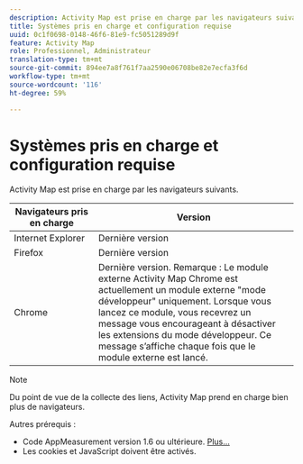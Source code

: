 ```yaml
---
description: Activity Map est prise en charge par les navigateurs suivants.
title: Systèmes pris en charge et configuration requise
uuid: 0c1f0698-0148-46f6-81e9-fc5051289d9f
feature: Activity Map
role: Professionnel, Administrateur
translation-type: tm+mt
source-git-commit: 894ee7a8f761f7aa2590e06708be82e7ecfa3f6d
workflow-type: tm+mt
source-wordcount: '116'
ht-degree: 59%

---
```



# Systèmes pris en charge et configuration requise

Activity Map est prise en charge par les navigateurs suivants.

| Navigateurs pris en charge | Version |
|--- |--- |
| Internet Explorer | Dernière version |
| Firefox | Dernière version |
| Chrome | Dernière version. Remarque :  Le module externe Activity Map Chrome est actuellement un module externe &quot;mode développeur&quot; uniquement. Lorsque vous lancez ce module, vous recevrez un message vous encourageant à désactiver les extensions du mode développeur. Ce message s’affiche chaque fois que le module externe est lancé. |

>[!NOTE]
>
>Du point de vue de la collecte des liens, Activity Map prend en charge bien plus de navigateurs.

Autres prérequis :

* Code AppMeasurement version 1.6 ou ultérieure. [Plus...](/help/analyze/activity-map/activitymap-getting-started/activitymap-getting-started-admins/activitymap-enable.md)
* Les cookies et JavaScript doivent être activés.

